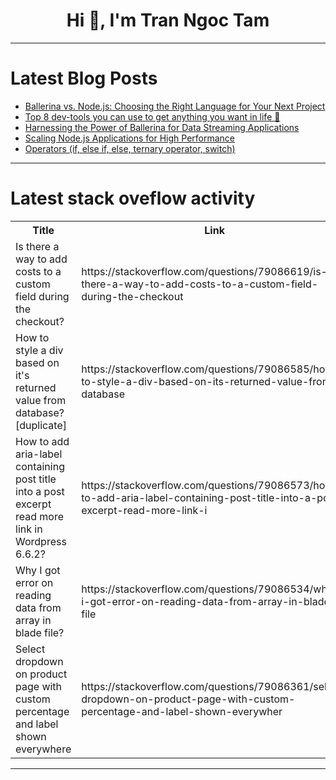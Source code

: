 <h1 align="center">Hi 👋, I'm Tran Ngoc Tam</h1>

---

# Latest Blog Posts 
<!-- BLOG-POST-LIST:START -->
- [Ballerina vs. Node.js: Choosing the Right Language for Your Next Project](https://dev.to/akhilproto/ballerina-vs-nodejs-choosing-the-right-language-for-your-next-project-1del)
- [Top 8 dev-tools you can use to get anything you want in life 🤯](https://dev.to/nevodavid/top-8-dev-tools-you-can-use-to-get-anything-you-want-in-life-27po)
- [Harnessing the Power of Ballerina for Data Streaming Applications](https://dev.to/akhilproto/harnessing-the-power-of-ballerina-for-data-streaming-applications-3fd1)
- [Scaling Node.js Applications for High Performance](https://dev.to/imsushant12/scaling-nodejs-applications-for-high-performance-2d3b)
- [Operators &lpar;if, else if, else, ternary operator, switch&rpar;](https://dev.to/firdavs_mukhsimov_9f62550/operators-if-else-if-else-ternary-operator-switch-21f2)
<!-- BLOG-POST-LIST:END -->

---

# Latest stack oveflow activity
<table>
  <tr><th>Title</th><th>Link</th></tr>
  <!-- STACKOVERFLOW:START --><tr><td>Is there a way to add costs to a custom field during the checkout?</td><td>https://stackoverflow.com/questions/79086619/is-there-a-way-to-add-costs-to-a-custom-field-during-the-checkout</td></tr><tr><td>How to style a div based on it&#39;s returned value from database? [duplicate]</td><td>https://stackoverflow.com/questions/79086585/how-to-style-a-div-based-on-its-returned-value-from-database</td></tr><tr><td>How to add aria-label containing post title into a post excerpt read more link in Wordpress 6.6.2?</td><td>https://stackoverflow.com/questions/79086573/how-to-add-aria-label-containing-post-title-into-a-post-excerpt-read-more-link-i</td></tr><tr><td>Why I got error on reading data from array in blade file?</td><td>https://stackoverflow.com/questions/79086534/why-i-got-error-on-reading-data-from-array-in-blade-file</td></tr><tr><td>Select dropdown on product page with custom percentage and label shown everywhere</td><td>https://stackoverflow.com/questions/79086361/select-dropdown-on-product-page-with-custom-percentage-and-label-shown-everywher</td></tr><!-- STACKOVERFLOW:END -->
</table>

---


